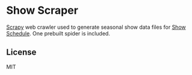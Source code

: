 Show Scraper
============

[Scrapy] web crawler used to generate seasonal show data files for [Show Schedule]. One prebuilt spider is included.

License
----

MIT

[Show Schedule]:https://github.com/postliminary/show-schedule
[Scrapy]:http://scrapy.org/ 
